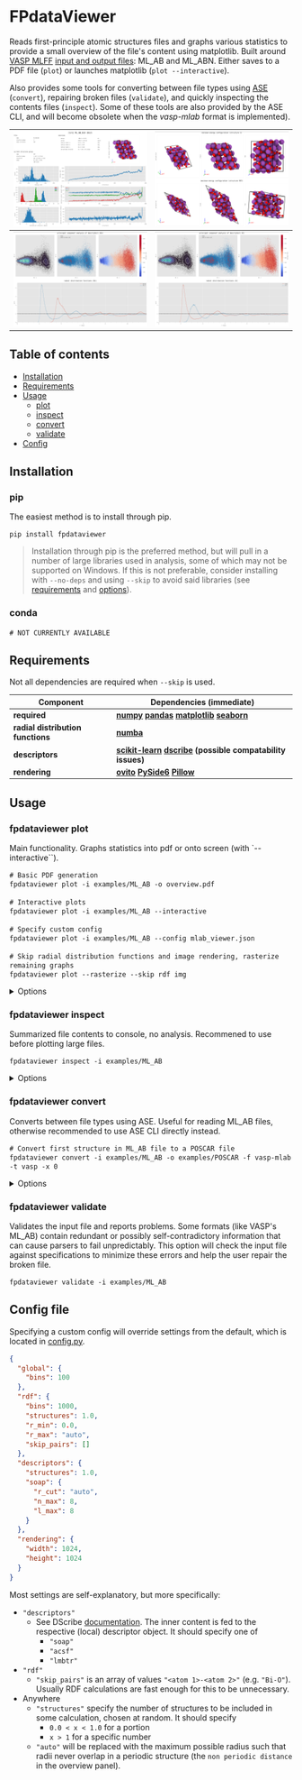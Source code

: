 # FPdataViewer

Reads first-principle atomic structures files and graphs various statistics to provide a small overview of the file's content using matplotlib. 
Built around [VASP MLFF](https://www.vasp.at/wiki/index.php/Machine_learning_force_field_calculations:_Basics) [input and output files](https://www.vasp.at/wiki/index.php/ML_AB): ML_AB and ML_ABN.
Either saves to a PDF file (`plot`) or launches matplotlib (`plot --interactive`). 

Also provides some tools for converting between file types using [ASE](https://wiki.fysik.dtu.dk/ase/) 
(`convert`), repairing broken files (`validate`), and quickly inspecting the contents files (`inspect`). Some of these tools are also provided by the ASE CLI, and will become obsolete when the _vasp-mlab_ format is implemented).

| ![front page](images/image_a.png)                 | ![image page](images/image_b.png)                |
|---------------------------------------------------|--------------------------------------------------|
| ![atom type page for bismuth](images/image_c.png) | ![atom type page for oxygen](images/image_d.png) |

## Table of contents

- [Installation](#installation-using-pip)
- [Requirements](#requirements)
- [Usage](#usage)
  - [plot](#fpdataviewer-plot)
  - [inspect](#fpdataviewer-inspect)
  - [convert](#fpdataviewer-convert)
  - [validate](#fpdataviewer-validate)
- [Config](#config-file)

## Installation

### pip

The easiest method is to install through pip.

```shell
pip install fpdataviewer
```

> Installation through pip is the preferred method, but will pull in a number of large libraries used in analysis, some of which may not be supported on Windows. 
> If this is not preferable, consider installing with `--no-deps` and using `--skip` to avoid said libraries (see [requirements](#requirements) and [options](#options)).

### conda

```shell
# NOT CURRENTLY AVAILABLE
```

## Requirements

Not all dependencies are required when `--skip` is used.

| Component                         | Dependencies (immediate)                                                                                                                                                                |
|-----------------------------------|-----------------------------------------------------------------------------------------------------------------------------------------------------------------------------------------|
| **required**                      | **[numpy](https://pypi.org/project/numpy/) [pandas](https://pypi.org/project/pandas/) [matplotlib](https://pypi.org/project/matplotlib/) [seaborn](https://pypi.org/project/seaborn/)** |
| **radial distribution functions** | **[numba](https://pypi.org/project/numba/)**                                                                                                                                            |
| **descriptors**                   | **[scikit-learn](https://pypi.org/project/scikit-learn/) [dscribe](https://pypi.org/project/dscribe/) (possible compatability issues)**                                                 |
| **rendering**                     | **[ovito](https://pypi.org/project/ovito/) [PySide6](https://pypi.org/project/PySide6/) [Pillow](https://pypi.org/project/Pillow/)**                                                    |

## Usage

### fpdataviewer plot

Main functionality. Graphs statistics into pdf or onto screen (with `--interactive``).

```shell
# Basic PDF generation
fpdataviewer plot -i examples/ML_AB -o overview.pdf

# Interactive plots
fpdataviewer plot -i examples/ML_AB --interactive

# Specify custom config
fpdataviewer plot -i examples/ML_AB --config mlab_viewer.json

# Skip radial distribution functions and image rendering, rasterize remaining graphs
fpdataviewer plot --rasterize --skip rdf img
```

<details>
<summary>Options</summary>

##### `--interactive`, `-x`
Save to a PDF file (`pdf`, default), show interactive plots (`plt`), or only print to console (`none`).

##### `--config <file>`, `-c`
See [Config file](#config-file).

##### `--skip <rdf/desc/img>`, `-s`
Skip calculations for radial distribution functions (`rdf`), descriptors (`desc`), or image rendering (`img`). Multiple can be selected. Useful when only certain statistics are needed.

##### `--strict`, `-t`
Validates the input file. 
Some formats (like VASP's ML_AB) contain redundant or possibly self-contradictory information that can cause parsers to fail unpredictably. 
This option will check the input file against specifications to minimize these errors and help the user repair the broken file.

##### `--rasterize`, `-r`
Disables vector image format for plots and uses raster images. This can greatly reduce file size when many descriptors are being drawn. Simply feeds `rasterize=True` to matplotlib.

</details>

### fpdataviewer inspect

Summarized file contents to console, no analysis. Recommened to use before plotting large files.

```shell
fpdataviewer inspect -i examples/ML_AB
```

<details>
<summary>Options</summary>

##### `--strict`, `-t`
Validates the input file. See `fpdataviewer validate`.

</details>

### fpdataviewer convert

Converts between file types using ASE. Useful for reading ML_AB files, otherwise recommended to use ASE CLI directly instead.

```shell
# Convert first structure in ML_AB file to a POSCAR file
fpdataviewer convert -i examples/ML_AB -o examples/POSCAR -f vasp-mlab -t vasp -x 0
```

<details>
<summary>Options</summary>

##### `--from`, `-f`
Source format; see [ASE]() documentation for options. Use `vasp-mlab` for ML_AB format.

##### `--to`, `-t`
Target format; see [ASE]() documentation for options.

##### `--index`, `-x`
Selects range of structures from source, in Python slice format (e.g. `0` for the first structure, `-1` for the last, `:4` for the first four, etc.).

##### `--append`, `-a`
Appends to end of the target file instead of overwriting.

</details>

### fpdataviewer validate

Validates the input file and reports problems. 
Some formats (like VASP's ML_AB) contain redundant or possibly self-contradictory information that can cause parsers to fail unpredictably. 
This option will check the input file against specifications to minimize these errors and help the user repair the broken file.

```shell
fpdataviewer validate -i examples/ML_AB
```

## Config file

Specifying a custom config will override settings from the default, which is located in [config.py](fpdataviewer/cli/config.py).

```json
{
  "global": {
    "bins": 100
  },
  "rdf": {
    "bins": 1000,
    "structures": 1.0,
    "r_min": 0.0,
    "r_max": "auto",
    "skip_pairs": []
  },
  "descriptors": {
    "structures": 1.0,
    "soap": {
      "r_cut": "auto",
      "n_max": 8,
      "l_max": 8
    }
  },
  "rendering": {
    "width": 1024,
    "height": 1024
  }
}
```

Most settings are self-explanatory, but more specifically:

- `"descriptors"`
  - See DScribe [documentation](https://singroup.github.io/dscribe/latest/doc/dscribe.descriptors.html). The inner content is fed to the respective (local) descriptor object. It should specify one of
    - `"soap"`
    - `"acsf"`
    - `"lmbtr"`
- `"rdf"`
  - `"skip_pairs"` is an array of values `"<atom 1>-<atom 2>"` (e.g. `"Bi-O"`). Usually RDF calculations are fast enough for this to be unnecessary.
- Anywhere
  - `"structures"` specify the number of structures to be included in some calculation, chosen at random. It should specify
    - `0.0 < x < 1.0` for a portion
    - `x > 1` for a specific number
  - `"auto"` will be replaced with the maximum possible radius such that radii never overlap in a periodic structure (the `non periodic distance` in the overview panel).
